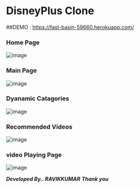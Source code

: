 # DisneyPlus Clone

##DEMO : https://fast-basin-59660.herokuapp.com/

### Home Page
![image](https://user-images.githubusercontent.com/62868878/115612683-28d4cd00-a309-11eb-9aba-7557f1ec7f0f.png)


### Main Page
![image](https://user-images.githubusercontent.com/62868878/115612933-705b5900-a309-11eb-92c5-eb690bd22f3f.png)

### Dyanamic Catagories
![image](https://user-images.githubusercontent.com/62868878/115613481-0f805080-a30a-11eb-9428-101e5c5d0431.png)


### Recommended Videos
![image](https://user-images.githubusercontent.com/62868878/115613008-849f5600-a309-11eb-8c5a-454a8e523d8a.png)

### video Playing Page
![image](https://user-images.githubusercontent.com/62868878/115613125-a7316f00-a309-11eb-894d-f17a017902cd.png)

***Developed By.. RAVIKKUMAR***
***Thank you***
